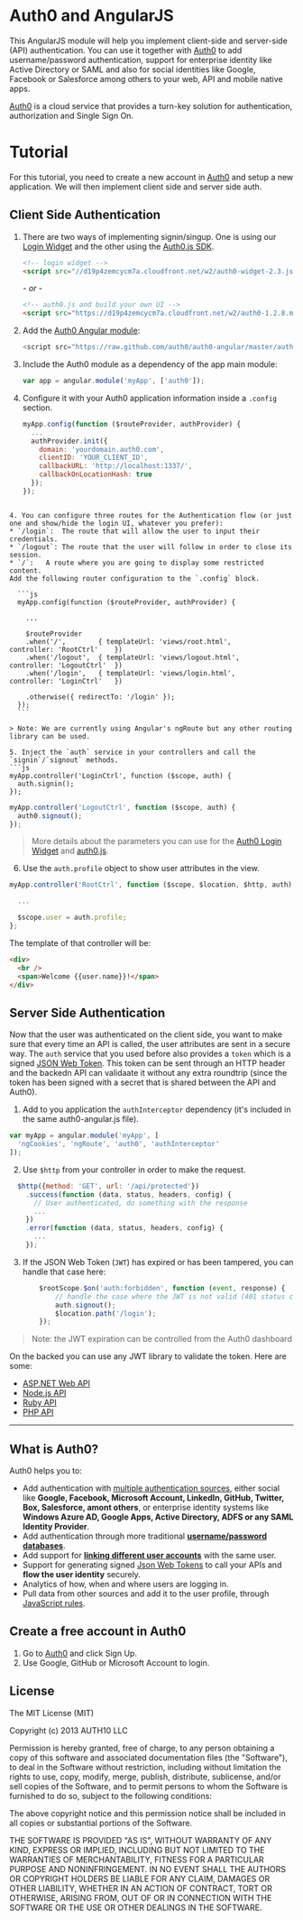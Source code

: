 # Auth0 and AngularJS

This AngularJS module will help you implement client-side and server-side (API) authentication. You can use it together with [Auth0](https://www.auth0.com) to add username/password authentication, support for enterprise identity like Active Directory or SAML and also for social identities like Google, Facebook or Salesforce among others to your web, API and mobile native apps. 

[Auth0](https://www.auth0.com) is a cloud service that provides a turn-key solution for authentication, authorization and Single Sign On.

# Tutorial

For this tutorial, you need to create a new account in [Auth0](https://www.auth0.com) and setup a new application. We will then implement client side and server side auth.

## Client Side Authentication

1. There are two ways of implementing signin/singup. One is using our [Login Widget](https://docs.auth0.com/login-widget2) and the other using the [Auth0.js SDK](https://github.com/auth0/auth0.js). 
    ```html
    <!-- login widget -->
    <script src="//d19p4zemcycm7a.cloudfront.net/w2/auth0-widget-2.3.js" type="text/javascript"> </script>
    ```
    _- or -_

    ```html
    <!-- auth0.js and build your own UI -->
    <script src="https://d19p4zemcycm7a.cloudfront.net/w2/auth0-1.2.8.min.js"></script>
    ```
    
2.  Add the [Auth0 Angular module](auth0-angular.js):
    ```js
    <script src="https://raw.github.com/auth0/auth0-angular/master/auth0-angular.js" type="text/javascript"> </script>
    ```

2. Include the Auth0 module as a dependency of the app main module:
    ```js
    var app = angular.module('myApp', ['auth0']);
    ```

3. Configure it with your Auth0 application information inside a `.config` section.
    ```js
    myApp.config(function ($routeProvider, authProvider) {
      ...
      authProvider.init({
        domain: 'yourdomain.auth0.com',
        clientID: 'YOUR_CLIENT_ID',
        callbackURL: 'http://localhost:1337/',
        callbackOnLocationHash: true
      });
    });
  ```

4. You can configure three routes for the Authentication flow (or just one and show/hide the login UI, whatever you prefer):
 * `/login`:  The route that will allow the user to input their credentials.
 * `/logout`: The route that the user will follow in order to close its session.
 * `/`:   A route where you are going to display some restricted content.
Add the following router configuration to the `.config` block.  

    ```js
    myApp.config(function ($routeProvider, authProvider) {
    
      ...
    
      $routeProvider
      .when('/',        { templateUrl: 'views/root.html',     controller: 'RootCtrl'    })
      .when('/logout',  { templateUrl: 'views/logout.html',   controller: 'LogoutCtrl'  })
      .when('/login',   { templateUrl: 'views/login.html',    controller: 'LoginCtrl'   })
    
      .otherwise({ redirectTo: '/login' });
    });
    ```

  > Note: We are currently using Angular's ngRoute but any other routing library can be used.

5. Inject the `auth` service in your controllers and call the `signin`/`signout` methods. 
  ```js
  myApp.controller('LoginCtrl', function ($scope, auth) {
    auth.signin();
  });
  ```

  ```js
  myApp.controller('LogoutCtrl', function ($scope, auth) {
    auth0.signout();
  });
  ```

  > More details about the parameters you can use for the [Auth0 Login Widget](https://docs.auth0.com/login-widget2) and [auth0.js](https://github.com/auth0/auth0.js). 

6. Use the `auth.profile` object to show user attributes in the view.
  ```js
  myApp.controller('RootCtrl', function ($scope, $location, $http, auth) {

    ...

    $scope.user = auth.profile;
  };
  ```
  The template of that controller will be:
  ```html
  <div>
    <br />
    <span>Welcome {{user.name}}!</span>
  </div>
  ```

## Server Side Authentication

Now that the user was authenticated on the client side, you want to make sure that every time an API is called, the user attributes are sent in a secure way. The `auth` service that you used before also provides a `token` which is a signed [JSON Web Token](http://tools.ietf.org/html/draft-jones-json-web-token). This token can be sent through an HTTP header and the backedn API can validaate it without any extra roundtrip (since the token has been signed with a secret that is shared between the API and Auth0).

1. Add to you application the `authInterceptor` dependency (it's included in the same auth0-angular.js file).
    
  ```js
  var myApp = angular.module('myApp', [
    'ngCookies', 'ngRoute', 'auth0', 'authInterceptor'
  ]);
  ```

2. Use `$http` from your controller in order to make the request.
  ```js
    $http({method: 'GET', url: '/api/protected'})
      .success(function (data, status, headers, config) {
        // User authenticated, do something with the response
        ...
      })
      .error(function (data, status, headers, config) {
        ...
      });
  ```

3. If the JSON Web Token (`JWT`) has expired or has been tampered, you can handle that case here:

    ```js
        $rootScope.$on('auth:forbidden', function (event, response) {
            // handle the case where the JWT is not valid (401 status code)
            auth.signout();
            $location.path('/login');        
        });
    ```
> Note: the JWT expiration can be controlled from the Auth0 dashboard

On the backed you can use any JWT library to validate the token. Here are some:
* [ASP.NET Web API](https://docs.auth0.com/aspnetwebapi-tutorial)
* [Node.js API](https://docs.auth0.com/nodeapi-tutorial)
* [Ruby API](https://docs.auth0.com/rubyapi-tutorial)
* [PHP API](https://docs.auth0.com/phpapi-tutorial)

---

## What is Auth0?

Auth0 helps you to:

* Add authentication with [multiple authentication sources](https://docs.auth0.com/identityproviders), either social like **Google, Facebook, Microsoft Account, LinkedIn, GitHub, Twitter, Box, Salesforce, amont others**, or enterprise identity systems like **Windows Azure AD, Google Apps, Active Directory, ADFS or any SAML Identity Provider**. 
* Add authentication through more traditional **[username/password databases](https://docs.auth0.com/mysql-connection-tutorial)**.
* Add support for **[linking different user accounts](https://docs.auth0.com/link-accounts)** with the same user.
* Support for generating signed [Json Web Tokens](https://docs.auth0.com/jwt) to call your APIs and **flow the user identity** securely.
* Analytics of how, when and where users are logging in.
* Pull data from other sources and add it to the user profile, through [JavaScript rules](https://docs.auth0.com/rules).

## Create a free account in Auth0

1. Go to [Auth0](http://developers.auth0.com) and click Sign Up.
2. Use Google, GitHub or Microsoft Account to login.

## License

The MIT License (MIT)

Copyright (c) 2013 AUTH10 LLC

Permission is hereby granted, free of charge, to any person obtaining a copy
of this software and associated documentation files (the "Software"), to deal
in the Software without restriction, including without limitation the rights
to use, copy, modify, merge, publish, distribute, sublicense, and/or sell
copies of the Software, and to permit persons to whom the Software is
furnished to do so, subject to the following conditions:

The above copyright notice and this permission notice shall be included in
all copies or substantial portions of the Software.

THE SOFTWARE IS PROVIDED "AS IS", WITHOUT WARRANTY OF ANY KIND, EXPRESS OR
IMPLIED, INCLUDING BUT NOT LIMITED TO THE WARRANTIES OF MERCHANTABILITY,
FITNESS FOR A PARTICULAR PURPOSE AND NONINFRINGEMENT. IN NO EVENT SHALL THE
AUTHORS OR COPYRIGHT HOLDERS BE LIABLE FOR ANY CLAIM, DAMAGES OR OTHER
LIABILITY, WHETHER IN AN ACTION OF CONTRACT, TORT OR OTHERWISE, ARISING FROM,
OUT OF OR IN CONNECTION WITH THE SOFTWARE OR THE USE OR OTHER DEALINGS IN
THE SOFTWARE.
